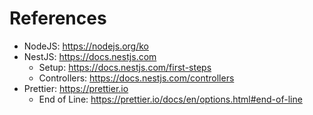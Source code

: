 # References

- NodeJS: https://nodejs.org/ko
- NestJS: https://docs.nestjs.com
  - Setup: https://docs.nestjs.com/first-steps
  - Controllers: https://docs.nestjs.com/controllers
- Prettier: https://prettier.io
  - End of Line: https://prettier.io/docs/en/options.html#end-of-line
